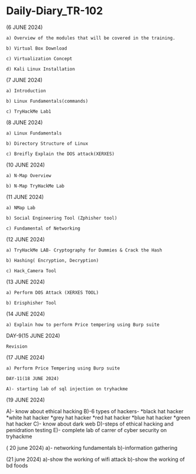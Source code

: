 # Daily-Diary_TR-102

(6 JUNE 2024)
    
    a) Overview of the modules that will be covered in the training.
    
    b) Virtual Box Download
    
    c) Virtualization Concept
    
    d) Kali Linux Installation

(7 JUNE 2024)
   
    a) Introduction
   
    b) Linux Fundamentals(commands)
   
    c) TryHackMe Lab1

(8 JUNE 2024)
  
    a) Linux Fundamentals
  
    b) Directory Structure of Linux
  
    c) Breifly Explain the DOS attack(XERXES)

(10 JUNE 2024)
 
    a) N-Map Overview
  
    b) N-Map TryHackMe Lab

(11 JUNE 2024)
  
    a) NMap Lab
  
    b) Social Engineering Tool (Zphisher tool)
  
    c) Fundamental of Networking

(12 JUNE 2024)
     
    a) TryHackMe LAB- Cryptography for Dummies & Crack the Hash
   
    b) Hashing( Encryption, Decryption)
    
    c) Hack_Camera Tool

(13 JUNE 2024)

    a) Perform DOS Attack (XERXES TOOL)
    
    b) Erisphisher Tool

(14 JUNE 2024)

    a) Explain how to perform Price tempering using Burp suite 

 DAY-9(15 JUNE 2024)   
       
    Revision
   
 (17 JUNE 2024)

    a) Perform Price Tempering using Burp suite
    
    DAY-11(18 JUNE 2024)

    A)- starting lab of sql injection on tryhackme
 (19 JUNE 2024)

 
 A)- know about ethical hacking
 B)-6 types of hackers-
 *black hat hacker
 *white hat hacker
 *grey hat hacker
 *red hat hacker
 *blue hat hacker
 *green hat hacker
 C)- know about dark web
 D)-steps of ethical hacking and penidration testing
 E)- complete lab of carrer of cyber security on tryhackme

( 20 june 2024)
 a)- networking fundamentals
 b)-information gathering

 (21 june 2024)
 a)-show the working of wifi attack
 b)-show the working of bd foods
